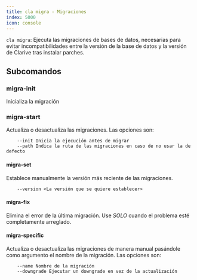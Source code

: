 ```yaml
---
title: cla migra - Migraciones
index: 5000
icon: console
---
```


`cla migra`: Ejecuta las migraciones de bases de datos, necesarias para evitar incompatibilidades entre la versión de la base de datos y la versión de Clarive tras instalar parches.

## Subcomandos


### migra-init

Inicializa la migración


### migra-start

Actualiza o desactualiza las migraciones. Las opciones son:

        --init Inicia la ejecución antes de migrar
        --path Indica la ruta de las migraciones en caso de no usar la de defecto


#### migra-set

Establece manualmente la versión más reciente de las migraciones.

        --version <La versión que se quiere establecer>


#### migra-fix

Elimina el error de la última migración. Use *SOLO* cuando el problema esté completamente arreglado.

#### migra-specific

Actualiza o desactualiza las migraciones de manera manual pasándole como argumento el nombre de la migración. Las opciones son:

        --name Nombre de la migración
        --downgrade Ejecutar un downgrade en vez de la actualización




